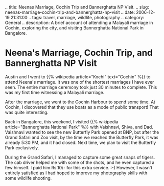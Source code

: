 .. title: Neenas Marriage, Cochin Trip and Bannerghatta NP Visit.
.. slug: neenas-marriage-cochin-trip-and-bannerghatta-np-visit
.. date: 2006-12-19 21:31:00
.. tags: travel, marriage, wildlife, photography
.. category: General
.. description: A brief account of attending a Malayali marriage in Cochin, exploring the city, and visiting Bannerghatta National Park in Bangalore.

# Neena's Marriage, Cochin Trip, and Bannerghatta NP Visit

Austin and I went to {{% wikipedia article="Kochi" text="Cochin" %}} to attend Neena's marriage. It was one of the
shortest marriages I have ever seen. The entire marriage ceremony took just 30
minutes to complete. This was my first time witnessing a Malayali marriage.

After the marriage, we went to the Cochin Harbour to spend some time. At Cochin,
I discovered that they use boats as a mode of public transport! That was quite
interesting.

Back in Bangalore, this weekend, I visited {{% wikipedia article="Bannerghatta National Park" %}} with
Vaishnavi, Shiva, and Dad. Vaishnavi wanted to see the new Butterfly Park opened
at BNP, but after the Grand Safari and Zoo visit, by the time we reached the
Butterfly Park, it was already 5:30 PM, and it had closed. Next time, we plan to
visit the Butterfly Park exclusively.

During the Grand Safari, I managed to capture some great snaps of tigers. The
cab driver helped me with some of the shots, and he even captured a few himself.
I paid him Rs.10/- for this extra service. :-) However, I wasn't entirely
satisfied as I had hoped to improve my photography skills with some wildlife
shooting.